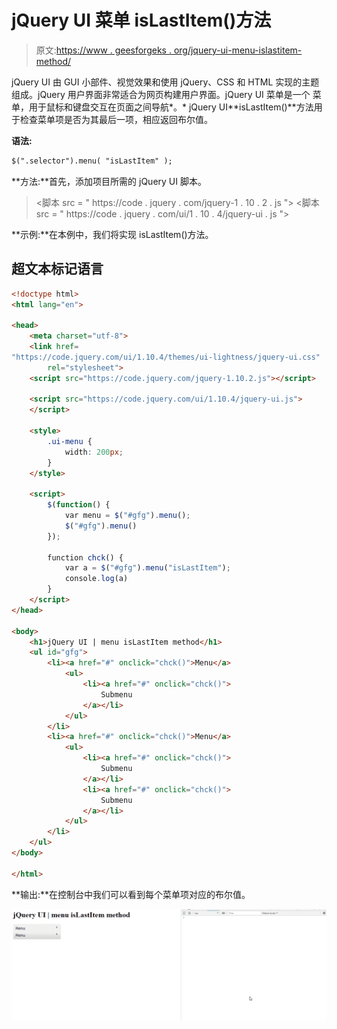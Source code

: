 # jQuery UI 菜单 isLastItem()方法

> 原文:[https://www . geesforgeks . org/jquery-ui-menu-islastitem-method/](https://www.geeksforgeeks.org/jquery-ui-menu-islastitem-method/)

jQuery UI 由 GUI 小部件、视觉效果和使用 jQuery、CSS 和 HTML 实现的主题组成。jQuery 用户界面非常适合为网页构建用户界面。jQuery UI 菜单是一个 菜单，用于鼠标和键盘交互在页面之间导航*。*
jQuery UI**isLastItem()**方法用于检查菜单项是否为其最后一项，相应返回布尔值。

**语法:**

```html
$(".selector").menu( "isLastItem" );
```

**方法:**首先，添加项目所需的 jQuery UI 脚本。

> <link href="“https://code.jquery.com/ui/1.10.4/themes/ui-lightness/jquery-ui.css”" rel="“stylesheet”">
> <脚本 src = " https://code . jquery . com/jquery-1 . 10 . 2 . js "></脚本>
> <脚本 src = " https://code . jquery . com/ui/1 . 10 . 4/jquery-ui . js "></脚本>

**示例:**在本例中，我们将实现 isLastItem()方法。

## 超文本标记语言

```html
<!doctype html>
<html lang="en">

<head>
    <meta charset="utf-8">
    <link href=
"https://code.jquery.com/ui/1.10.4/themes/ui-lightness/jquery-ui.css"
        rel="stylesheet">
    <script src="https://code.jquery.com/jquery-1.10.2.js"></script>

    <script src="https://code.jquery.com/ui/1.10.4/jquery-ui.js">
    </script>

    <style>
        .ui-menu {
            width: 200px;
        }
    </style>

    <script>
        $(function() {
            var menu = $("#gfg").menu();
            $("#gfg").menu()
        });

        function chck() {
            var a = $("#gfg").menu("isLastItem");
            console.log(a)
        }
    </script>
</head>

<body>
    <h1>jQuery UI | menu isLastItem method</h1>
    <ul id="gfg">
        <li><a href="#" onclick="chck()">Menu</a>
            <ul>
                <li><a href="#" onclick="chck()">
                    Submenu
                </a></li>
            </ul>
        </li>
        <li><a href="#" onclick="chck()">Menu</a>
            <ul>
                <li><a href="#" onclick="chck()">
                    Submenu
                </a></li>
                <li><a href="#" onclick="chck()">
                    Submenu
                </a></li>
            </ul>
        </li>
    </ul>
</body>

</html>
```

**输出:**在控制台中我们可以看到每个菜单项对应的布尔值。

![](img/7884d0a2b9037baaeb4b9829581e3797.png)